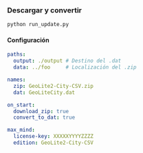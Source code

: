 ### Descargar y convertir
```bash
python run_update.py
```

#### Configuración

```yml
paths:
  output: ./output # Destino del .dat
  data: ../foo     # Localización del .zip 

names:
  zip: GeoLite2-City-CSV.zip
  dat: GeoLiteCity.dat

on_start:
  download_zip: true
  convert_to_dat: true

max_mind:
  license-key: XXXXXYYYYZZZZ
  edition: GeoLite2-City-CSV
```